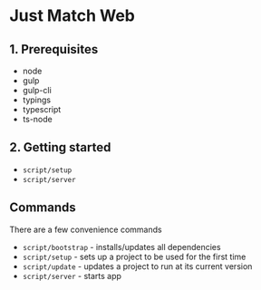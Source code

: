 # Just Match Web

## 1. Prerequisites

- node
- gulp
- gulp-cli
- typings
- typescript
- ts-node

## 2. Getting started

- `script/setup`
- `script/server`

## Commands

There are a few convenience commands

- `script/bootstrap` - installs/updates all dependencies
- `script/setup` - sets up a project to be used for the first time
- `script/update` - updates a project to run at its current version
- `script/server` - starts app
